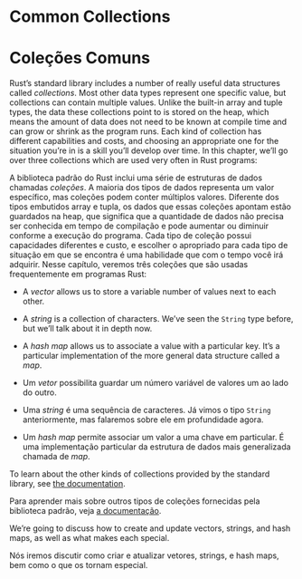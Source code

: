 # Common Collections
# Coleções Comuns


Rust’s standard library includes a number of really useful data structures
called *collections*. Most other data types represent one specific value, but
collections can contain multiple values. Unlike the built-in array and tuple
types, the data these collections point to is stored on the heap, which means
the amount of data does not need to be known at compile time and can grow or
shrink as the program runs. Each kind of collection has different capabilities
and costs, and choosing an appropriate one for the situation you’re in is a
skill you’ll develop over time. In this chapter, we’ll go over three
collections which are used very often in Rust programs:

A biblioteca padrão do Rust inclui uma série de estruturas de dados
chamadas *coleções*. A maioria dos tipos de dados representa um valor específico, mas
coleções podem conter múltiplos valores. Diferente dos tipos embutidos array e tupla,
os dados que essas coleções apontam estão guardados na heap, que significa
que a quantidade de dados não precisa ser conhecida em tempo de compilação e pode aumentar ou 
diminuir conforme a execução do programa. Cada tipo de coleção possui capacidades diferentes
e custo, e escolher o apropriado para cada tipo de situação em que se encontra é uma
habilidade que com o tempo você irá adquirir. Nesse capítulo, veremos três 
coleções que são usadas frequentemente em programas Rust:


* A *vector* allows us to store a variable number of values next to each other.
* A *string* is a collection of characters. We’ve seen the `String` type
  before, but we’ll talk about it in depth now.
* A *hash map* allows us to associate a value with a particular key. It’s a
  particular implementation of the more general data structure called a *map*.


* Um *vetor* possibilita guardar um número variável de valores um ao lado do outro.
* Uma *string* é uma sequência de caracteres. Já vimos o tipo `String`
  anteriormente, mas falaremos sobre ele em profundidade agora.
* Um *hash map* permite associar um valor a uma chave em particular. É uma
  implementação particular da estrutura de dados mais generalizada chamada de *map*.


To learn about the other kinds of collections provided by the standard library,
see [the documentation][collections].

Para aprender mais sobre outros tipos de coleções fornecidas pela biblioteca padrão,
veja [a documentação][collections].

[collections]: ../../std/collections/index.html

We’re going to discuss how to create and update vectors, strings, and hash
maps, as well as what makes each special.

Nós iremos discutir como criar e atualizar vetores, strings, e hash 
maps, bem como o que os tornam especial.